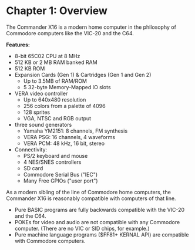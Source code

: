 
# Chapter 1: Overview

The Commander X16 is a modern home computer in the philosophy of Commodore computers like the VIC-20 and the C64.

**Features:**

* 8-bit 65C02 CPU at 8 MHz
* 512 KB or 2 MB RAM banked RAM
* 512 KB ROM
* Expansion Cards (Gen 1) & Cartridges (Gen 1 and Gen 2)
	* Up to 3.5MB of RAM/ROM
	* 5 32-byte Memory-Mapped IO slots
* VERA video controller
	* Up to 640x480 resolution
	* 256 colors from a palette of 4096
	* 128 sprites
	* VGA, NTSC and RGB output
* three sound generators
	* Yamaha YM2151: 8 channels, FM synthesis
	* VERA PSG: 16 channels, 4 waveforms
	* VERA PCM: 48 kHz, 16 bit, stereo
* Connectivity:
	* PS/2 keyboard and mouse
	* 4 NES/SNES controllers
	* SD card
	* Commodore Serial Bus ("IEC")
	* Many Free GPIOs ("user port")

As a modern sibling of the line of Commodore home computers, the Commander X16 is reasonably compatible with computers of that line.

* Pure BASIC programs are fully backwards compatible with the VIC-20 and the C64.
* POKEs for video and audio are not compatible with any Commodore computer. (There are no VIC or SID chips, for example.)
* Pure machine language programs (\$FF81+ KERNAL API) are compatible with Commodore computers.

<!-- For PDF formatting -->
<div class="page-break"></div>

